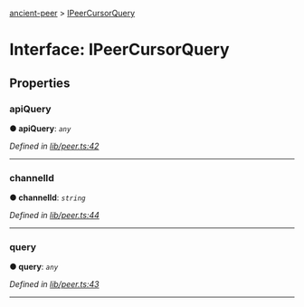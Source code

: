 [ancient-peer](../README.md) > [IPeerCursorQuery](../interfaces/ipeercursorquery.md)



# Interface: IPeerCursorQuery


## Properties
<a id="apiquery"></a>

###  apiQuery

**●  apiQuery**:  *`any`* 

*Defined in [lib/peer.ts:42](https://github.com/AncientSouls/Peer/blob/e61cf1a/src/lib/peer.ts#L42)*





___

<a id="channelid"></a>

###  channelId

**●  channelId**:  *`string`* 

*Defined in [lib/peer.ts:44](https://github.com/AncientSouls/Peer/blob/e61cf1a/src/lib/peer.ts#L44)*





___

<a id="query"></a>

###  query

**●  query**:  *`any`* 

*Defined in [lib/peer.ts:43](https://github.com/AncientSouls/Peer/blob/e61cf1a/src/lib/peer.ts#L43)*





___


